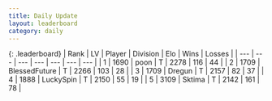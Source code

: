 ```yaml
---
title: Daily Update
layout: leaderboard
category: daily
---
```


{: .leaderboard}
| Rank | LV | Player | Division | Elo | Wins | Losses |
| --- | --- | --- | --- | --- | --- | --- |
| <span data-change="0">1</span> | 1690 | <span title="ID: 540690">poon</span> | T | <span data-change="27">2278</span> | <span data-change="9">116</span> | <span data-change="0">44</span> |
| <span data-change="0">2</span> | 1709 | <span title="ID: 692745">BlessedFuture</span> | T | <span data-change="31">2266</span> | <span data-change="23">103</span> | <span data-change="4">28</span> |
| <span data-change="2">3</span> | 1709 | <span title="ID: 337810">Dregun</span> | T | <span data-change="29">2157</span> | <span data-change="13">82</span> | <span data-change="3">37</span> |
| <span data-change="-1">4</span> | 1888 | <span title="ID: 498412">LuckySpin</span> | T | <span data-change="0">2150</span> | <span data-change="0">55</span> | <span data-change="0">19</span> |
| <span data-change="-1">5</span> | 3109 | <span title="ID: 353063">Sktima</span> | T | <span data-change="12">2142</span> | <span data-change="5">161</span> | <span data-change="1">78</span> |